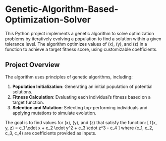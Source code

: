 # Genetic-Algorithm-Based-Optimization-Solver

This Python project implements a genetic algorithm to solve optimization problems by iteratively evolving a population to find a solution within a given tolerance level. The algorithm optimizes values of \(x\), \(y\), and \(z\) in a function to achieve a target fitness score, using customizable coefficients.

## Project Overview

The algorithm uses principles of genetic algorithms, including:
1. **Population Initialization**: Generating an initial population of potential solutions.
2. **Fitness Calculation**: Evaluating each individual’s fitness based on a target function.
3. **Selection and Mutation**: Selecting top-performing individuals and applying mutations to simulate evolution.

The goal is to find values for \(x\), \(y\), and \(z\) that satisfy the function:
\[
f(x, y, z) = c_1 \cdot x + c_2 \cdot y^2 + c_3 \cdot z^3 - c_4
\]
where \(c_1, c_2, c_3, c_4\) are coefficients provided as inputs.
